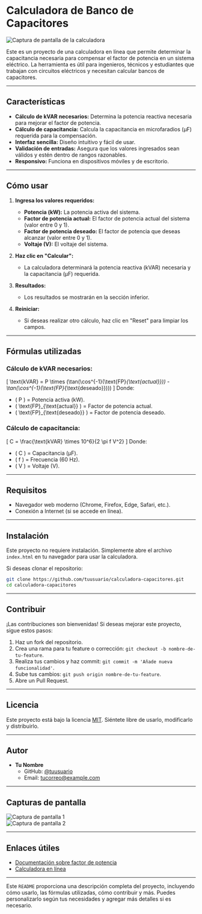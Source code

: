# Calculadora de Banco de Capacitores

![Captura de pantalla de la calculadora](screenshot.png) <!-- Si tienes una captura de pantalla, inclúyela aquí -->

Este es un proyecto de una calculadora en línea que permite determinar la capacitancia necesaria para compensar el factor de potencia en un sistema eléctrico. La herramienta es útil para ingenieros, técnicos y estudiantes que trabajan con circuitos eléctricos y necesitan calcular bancos de capacitores.

---

## Características

- **Cálculo de kVAR necesarios:** Determina la potencia reactiva necesaria para mejorar el factor de potencia.
- **Cálculo de capacitancia:** Calcula la capacitancia en microfaradios (µF) requerida para la compensación.
- **Interfaz sencilla:** Diseño intuitivo y fácil de usar.
- **Validación de entradas:** Asegura que los valores ingresados sean válidos y estén dentro de rangos razonables.
- **Responsivo:** Funciona en dispositivos móviles y de escritorio.

---

## Cómo usar

1. **Ingresa los valores requeridos:**
   - **Potencia (kW):** La potencia activa del sistema.
   - **Factor de potencia actual:** El factor de potencia actual del sistema (valor entre 0 y 1).
   - **Factor de potencia deseado:** El factor de potencia que deseas alcanzar (valor entre 0 y 1).
   - **Voltaje (V):** El voltaje del sistema.

2. **Haz clic en "Calcular":**
   - La calculadora determinará la potencia reactiva (kVAR) necesaria y la capacitancia (µF) requerida.

3. **Resultados:**
   - Los resultados se mostrarán en la sección inferior.

4. **Reiniciar:**
   - Si deseas realizar otro cálculo, haz clic en "Reset" para limpiar los campos.

---

## Fórmulas utilizadas

### Cálculo de kVAR necesarios:
\[
\text{kVAR} = P \times (\tan(\cos^{-1}(\text{FP}_{\text{actual}})) - \tan(\cos^{-1}(\text{FP}_{\text{deseado}})))
\]
Donde:
- \( P \) = Potencia activa (kW).
- \( \text{FP}_{\text{actual}} \) = Factor de potencia actual.
- \( \text{FP}_{\text{deseado}} \) = Factor de potencia deseado.

### Cálculo de capacitancia:
\[
C = \frac{\text{kVAR} \times 10^6}{2 \pi f V^2}
\]
Donde:
- \( C \) = Capacitancia (µF).
- \( f \) = Frecuencia (60 Hz).
- \( V \) = Voltaje (V).

---

## Requisitos

- Navegador web moderno (Chrome, Firefox, Edge, Safari, etc.).
- Conexión a Internet (si se accede en línea).

---

## Instalación

Este proyecto no requiere instalación. Simplemente abre el archivo `index.html` en tu navegador para usar la calculadora.

Si deseas clonar el repositorio:

```bash
git clone https://github.com/tuusuario/calculadora-capacitores.git
cd calculadora-capacitores
```

---

## Contribuir

¡Las contribuciones son bienvenidas! Si deseas mejorar este proyecto, sigue estos pasos:

1. Haz un fork del repositorio.
2. Crea una rama para tu feature o corrección: `git checkout -b nombre-de-tu-feature`.
3. Realiza tus cambios y haz commit: `git commit -m 'Añade nueva funcionalidad'`.
4. Sube tus cambios: `git push origin nombre-de-tu-feature`.
5. Abre un Pull Request.

---

## Licencia

Este proyecto está bajo la licencia [MIT](LICENSE). Siéntete libre de usarlo, modificarlo y distribuirlo.

---

## Autor

- **Tu Nombre**  
  - GitHub: [@tuusuario](https://github.com/tuusuario)  
  - Email: tucorreo@example.com  

---

## Capturas de pantalla

![Captura de pantalla 1](screenshot1.png)  
![Captura de pantalla 2](screenshot2.png)  

---

## Enlaces útiles

- [Documentación sobre factor de potencia](https://es.wikipedia.org/wiki/Factor_de_potencia)
- [Calculadora en línea](https://tusitio.com) <!-- Si tienes un sitio web, inclúyelo aquí -->

---

Este `README` proporciona una descripción completa del proyecto, incluyendo cómo usarlo, las fórmulas utilizadas, cómo contribuir y más. Puedes personalizarlo según tus necesidades y agregar más detalles si es necesario.
